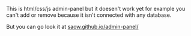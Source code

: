 This is html/css/js admin-panel but it doesen't work yet for example you can't add or remove because it isn't connected with any database.

But you can go look it at [saow.github.io/admin-panel/](https://saow.github.io/admin-panel/)
